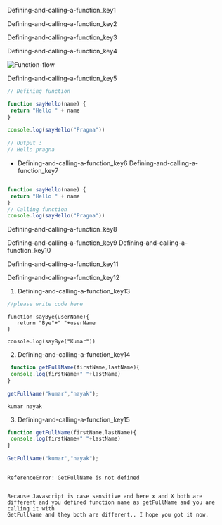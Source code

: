 Defining-and-calling-a-function_key1


Defining-and-calling-a-function_key2


Defining-and-calling-a-function_key3


Defining-and-calling-a-function_key4



![Function-flow](images/function_flow.png)


Defining-and-calling-a-function_key5
```javascript
// Defining function

function sayHello(name) {
 return "Hello " + name
}
 
console.log(sayHello("Pragna"))
 
// Output :
// Hello pragna
```

- Defining-and-calling-a-function_key6
Defining-and-calling-a-function_key7


```javascript

function sayHello(name) {
 return "Hello " + name
}
// Calling function
console.log(sayHello("Pragna"))

```

Defining-and-calling-a-function_key8

 
Defining-and-calling-a-function_key9
Defining-and-calling-a-function_key10


Defining-and-calling-a-function_key11


Defining-and-calling-a-function_key12
1. Defining-and-calling-a-function_key13
```javascript
//please write code here
```

```solution
function sayBye(userName){
   return "Bye"+" "+userName
}
 
console.log(sayBye("Kumar"))
```

2. Defining-and-calling-a-function_key14
```javascript
 function getFullName(firstName,lastName){
 console.log(firstName+" "+lastName)
}
 
getFullName("kumar","nayak");
 ```

```solution
kumar nayak
```

3. Defining-and-calling-a-function_key15
```javascript
function getFullName(firstName,lastName){
 console.log(firstName+" "+lastName)
}
 
GetFullName("kumar","nayak");
 
```
```solution
ReferenceError: GetFullName is not defined


Because Javascript is case sensitive and here x and X both are different and you defined function name as getFullName and you are calling it with 
GetFullName and they both are different.. I hope you got it now.
```